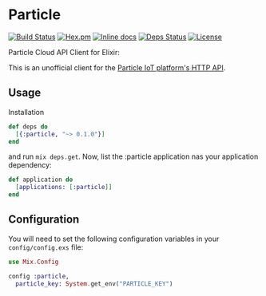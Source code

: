 # Particle

[![Build Status](https://travis-ci.org/jeffutter/particle-elixir.svg?branch=master)](https://travis-ci.org/jeffutter/particle-elixir)
[![Hex.pm](https://img.shields.io/hexpm/v/particle.svg?maxAge=2592000)](https://hex.pm/packages/particle)
[![Inline docs](http://inch-ci.org/github/jeffutter/particle-elixir.svg)](http://inch-ci.org/github/jeffutter/particle-elixir)
[![Deps Status](https://beta.hexfaktor.org/badge/all/github/jeffutter/particle-elixir.svg)](https://beta.hexfaktor.org/github/jeffutter/particle-elixir)
[![License](http://img.shields.io/badge/license-MIT-brightgreen.svg)](http://opensource.org/licenses/MIT)

Particle Cloud API Client for Elixir:

This is an unofficial client for the [Particle IoT platform's HTTP API](https://docs.particle.io/reference/api/). 

## Usage

Installation

```elixir
def deps do
  [{:particle, "~> 0.1.0"}]
end
```

and run `mix deps.get`. Now, list the :particle application nas your application dependency:

```elixir
def application do
  [applications: [:particle]]
end
```

## Configuration

You will need to set the following configuration variables in your `config/config.exs` file:

```elixir
use Mix.Config

config :particle,
  particle_key: System.get_env("PARTICLE_KEY")
```

